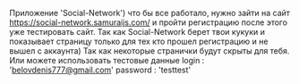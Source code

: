 Приложение 'Social-Network')
что бы все работало, нужно зайти на сайт
https://social-network.samuraijs.com/
и пройти регистрацию после этого уже тестировать сайт.
Так как Social-Network берет твои кукуки и показывает страницу только для тех кто прошел регистрацию и не вышел с аккаунта)
Так как некоторые странички будут скрыты для тебя.
Или можете использовать тестовые данные 
login : 'belovdenis777@gmail.com'
password : 'testtest'

